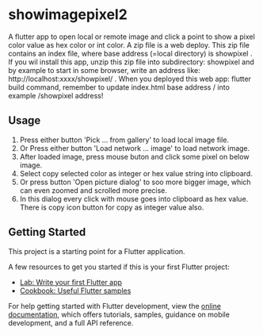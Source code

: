 # showimagepixel2
A flutter app to open local or remote image and click a point to show a pixel color value as hex color or int color.
A zip file is a web deploy. This zip file contains an index file, where base address (=local directory) is showpixel .
If you wil install this app, unzip this zip file into subdirectory: showpixel and by example to start in some browser,
write an address like: http://localhost:xxxx/showpixel/ . When you deployed this web app: flutter build command, remember to update index.html
base address / into example /showpixel address!

## Usage

1. Press either button 'Pick ... from gallery' to load local image file. 
2. Or Press either button 'Load network ... image' to load network image.
3. After loaded image, press mouse buton and click some pixel on below image.
4. Select copy selected color as integer or hex value string into clipboard.
5. Or press button 'Open picture dialog' to soo more bigger image, which can even zoomed and scrolled more precise.
6. In this dialog every click with mouse goes into clipboard as hex value. There is copy icon button for copy as integer value also.
   
## Getting Started

This project is a starting point for a Flutter application.

A few resources to get you started if this is your first Flutter project:

- [Lab: Write your first Flutter app](https://docs.flutter.dev/get-started/codelab)
- [Cookbook: Useful Flutter samples](https://docs.flutter.dev/cookbook)

For help getting started with Flutter development, view the
[online documentation](https://docs.flutter.dev/), which offers tutorials,
samples, guidance on mobile development, and a full API reference.
